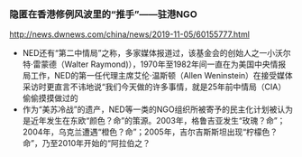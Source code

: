 ### 隐匿在香港修例风波里的“推手”——驻港NGO
http://news.dwnews.com/china/news/2019-11-05/60155777.html
- NED还有“第二中情局”之称，多家媒体报道过，该基金会的创始人之一小沃尔特·雷蒙德（Walter Raymond)），1970年至1982年间一直在为美国中央情报局工作，NED的第一任代理主席艾伦·温斯顿（Allen Weninstein）在接受媒体采访时更直言不讳地说“我们今天做的许多事情，就是25年前中情局（CIA）偷偷摸摸做过的
- 作为“美苏冷战”的遗产，NED等一类的NGO组织所被寄予的民主化计划被认为是近年发生在东欧“颜色？命”的策源。2003年，格鲁吉亚发生“玫瑰？命”；2004年，乌克兰遭遇“橙色？命”；2005年，吉尔吉斯斯坦出现“柠檬色？命”，乃至2010年开始的“阿拉伯之？

